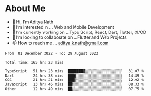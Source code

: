 # About Me

- 👋 Hi, I’m Aditya Nath
- 👀 I’m interested in ... Web and Mobile Development
- 🌱 I’m currently working on ...Type Script, React, Dart, Flutter, CI/CD
- 💞️ I’m looking to collaborate on ...Flutter and Web Projects
- 📫 How to reach me ... aditya.k.nath@gmail.com

<!--START_SECTION:waka-->

```txt
From: 01 December 2022 - To: 29 August 2023

Total Time: 165 hrs 23 mins

TypeScript   51 hrs 23 mins  ███████▓░░░░░░░░░░░░░░░░░   31.07 %
Dart         24 hrs 38 mins  ███▓░░░░░░░░░░░░░░░░░░░░░   14.89 %
CSS          21 hrs 21 mins  ███▒░░░░░░░░░░░░░░░░░░░░░   12.92 %
JavaScript   13 hrs 46 mins  ██░░░░░░░░░░░░░░░░░░░░░░░   08.33 %
Other        12 hrs 49 mins  ██░░░░░░░░░░░░░░░░░░░░░░░   07.75 %
```

<!--END_SECTION:waka-->

<!---
kronosking007/kronosking007 is a ✨ special ✨ repository because its `README.md` (this file) appears on your GitHub profile.
You can click the Preview link to take a look at your changes.
--->
